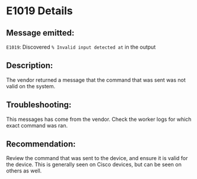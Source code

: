 # E1019 Details

## Message emitted:

`E1019`: Discovered `% Invalid input detected at` in the output

## Description:

The vendor returned a message that the command that was sent was not valid on the system.

## Troubleshooting:

This messages has come from the vendor. Check the worker logs for which exact command was ran.

## Recommendation:

Review the command that was sent to the device, and ensure it is valid for the device. This is generally seen on Cisco devices, but can be seen on others as well.
